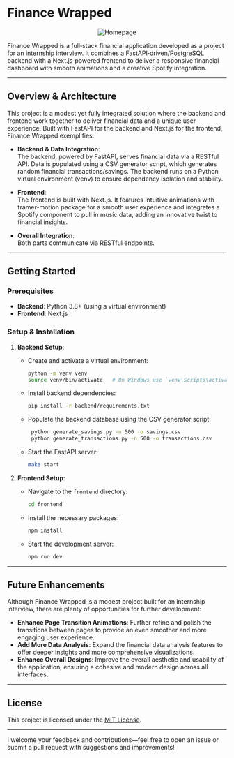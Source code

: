 # Finance Wrapped



<p align="center">
  <img src="[frontend/public/homepage.png](frontend/public/homepage.png)" alt="Homepage">
</p>

Finance Wrapped is a full‑stack financial application developed as a project for an internship interview. It combines a FastAPI‑driven/PostgreSQL backend with a Next.js‑powered frontend to deliver a responsive financial dashboard with smooth animations and a creative Spotify integration.

---

## Overview & Architecture

This project is a modest yet fully integrated solution where the backend and frontend work together to deliver financial data and a unique user experience. Built with FastAPI for the backend and Next.js for the frontend, Finance Wrapped exemplifies:

- **Backend & Data Integration**:  
  The backend, powered by FastAPI, serves financial data via a RESTful API. Data is populated using a CSV generator script, which generates random financial transactions/savings. The backend runs on a Python virtual environment (venv) to ensure dependency isolation and stability.

- **Frontend**:  
  The frontend is built with Next.js. It features intuitive animations with framer-motion package for a smooth user experience and integrates a Spotify component to pull in music data, adding an innovative twist to financial insights.

- **Overall Integration**:  
  Both parts communicate via RESTful endpoints. 

---

## Getting Started

### Prerequisites

- **Backend**:  Python 3.8+ (using a virtual environment)
- **Frontend**: Next.js

### Setup & Installation

1. **Backend Setup**:
   - Create and activate a virtual environment:
     ```bash
     python -m venv venv
     source venv/bin/activate   # On Windows use `venv\Scripts\activate`
     ```
   - Install backend dependencies:
     ```bash
     pip install -r backend/requirements.txt
     ```
   - Populate the backend database using the CSV generator script:
     ```bash
      python generate_savings.py -n 500 -o savings.csv
      python generate_transactions.py -n 500 -o transactions.csv
     ```
   - Start the FastAPI server:
     ```bash
     make start
     ```

2. **Frontend Setup**:
   - Navigate to the `frontend` directory:
     ```bash
     cd frontend
     ```
   - Install the necessary packages:
     ```bash
     npm install
     ```
   - Start the development server:
     ```bash
     npm run dev
     ```
---

## Future Enhancements

Although Finance Wrapped is a modest project built for an internship interview, there are plenty of opportunities for further development:

- **Enhance Page Transition Animations**: Further refine and polish the transitions between pages to provide an even smoother and more engaging user experience.
- **Add More Data Analysis**: Expand the financial data analysis features to offer deeper insights and more comprehensive visualizations.
- **Enhance Overall Designs**: Improve the overall aesthetic and usability of the application, ensuring a cohesive and modern design across all interfaces.

---

## License

This project is licensed under the [MIT License](LICENSE).

---

I welcome your feedback and contributions—feel free to open an issue or submit a pull request with suggestions and improvements!
